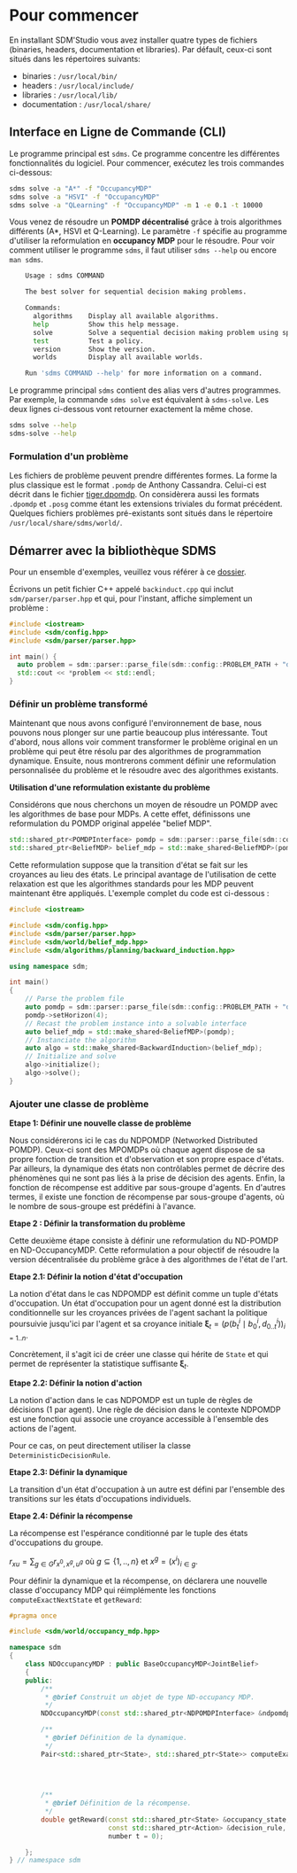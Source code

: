 # Pour commencer 

En installant SDM'Studio vous avez installer quatre types de fichiers (binaries, headers, documentation et libraries). Par défault, ceux-ci sont situés dans les répertoires suivants:
- binaries : `/usr/local/bin/` 
- headers : `/usr/local/include/` 
- libraries : `/usr/local/lib/` 
- documentation : `/usr/local/share/` 

## Interface en Ligne de Commande (CLI)

Le programme principal est ``sdms``. Ce programme concentre les différentes fonctionnalités du logiciel. Pour commencer, exécutez les trois commandes ci-dessous: 

```bash 
sdms solve -a "A*" -f "OccupancyMDP" 
sdms solve -a "HSVI" -f "OccupancyMDP" 
sdms solve -a "QLearning" -f "OccupancyMDP" -m 1 -e 0.1 -t 10000
```

Vous venez de résoudre un **POMDP décentralisé** grâce à trois algorithmes différents (A*, HSVI et Q-Learning). Le paramètre `-f` spécifie au programme d'utiliser la reformulation en **occupancy MDP** pour le résoudre.  Pour voir comment utiliser le programme `sdms`, il faut utiliser ``sdms --help`` ou encore `man sdms`.

```bash
    Usage : sdms COMMAND

    The best solver for sequential decision making problems.

    Commands:
      algorithms	Display all available algorithms.
      help			Show this help message.
      solve			Solve a sequential decision making problem using specified algorithm.
      test			Test a policy.
      version		Show the version.
      worlds		Display all available worlds.

    Run 'sdms COMMAND --help' for more information on a command.
```

Le programme principal `sdms` contient des alias vers d'autres programmes. Par exemple, la commande ``sdms solve`` est équivalent à ``sdms-solve``. Les deux lignes ci-dessous vont retourner exactement la même chose.

```bash
sdms solve --help
sdms-solve --help
```

### Formulation d'un problème 

Les fichiers de problème peuvent prendre différentes formes. La forme la plus classique est le format `.pomdp` de Anthony Cassandra. Celui-ci est décrit dans le fichier [tiger.dpomdp](/tiger.txt). On considèrera aussi les formats `.dpomdp` et `.posg` comme étant les extensions triviales du format précédent. Quelques fichiers problèmes pré-existants sont situés dans le répertoire `/usr/local/share/sdms/world/`. 

## Démarrer avec la bibliothèque SDMS

Pour un ensemble d'exemples, veuillez vous référer à ce [dossier](https://github.com/SDMStudio/sdms/tree/main/src/examples).

Écrivons un petit fichier C++ appelé `backinduct.cpp` qui inclut `sdm/parser/parser.hpp` et qui, pour l'instant, affiche simplement un problème :

```cpp
#include <iostream>
#include <sdm/config.hpp>
#include <sdm/parser/parser.hpp>

int main() {
  auto problem = sdm::parser::parse_file(sdm::config::PROBLEM_PATH + "dpomdp/mabc.dpomdp");
  std::cout << *problem << std::endl;
} 
```

### Définir un problème transformé

Maintenant que nous avons configuré l'environnement de base, nous pouvons nous plonger sur une partie beaucoup plus intéressante. Tout d'abord, nous allons voir comment transformer le problème original en un problème qui peut être résolu par des algorithmes de programmation dynamique. Ensuite, nous montrerons comment définir une reformulation personnalisée du problème et le résoudre avec des algorithmes existants.

**Utilisation d'une reformulation existante du problème**

Considérons que nous cherchons un moyen de résoudre un POMDP avec les algorithmes de base pour MDPs. A cette effet, définissons une reformulation du POMDP original appelée "belief MDP". 

```cpp
std::shared_ptr<POMDPInterface> pomdp = sdm::parser::parse_file(sdm::config::PROBLEM_PATH + "dpomdp/mabc.dpomdp") ;
std::shared_ptr<BeliefMDP> belief_mdp = std::make_shared<BeliefMDP>(pomdp) ;
```

Cette reformulation suppose que la transition d'état se fait sur les croyances au lieu des états. Le principal avantage de l'utilisation de cette relaxation est que les algorithmes standards pour les MDP peuvent maintenant être appliqués. L'exemple complet du code est ci-dessous : 


```cpp
#include <iostream>

#include <sdm/config.hpp>
#include <sdm/parser/parser.hpp>
#include <sdm/world/belief_mdp.hpp>
#include <sdm/algorithms/planning/backward_induction.hpp>

using namespace sdm;

int main()
{
    // Parse the problem file
    auto pomdp = sdm::parser::parse_file(sdm::config::PROBLEM_PATH + "dpomdp/tiger.dpomdp");
    pomdp->setHorizon(4);
    // Recast the problem instance into a solvable interface
    auto belief_mdp = std::make_shared<BeliefMDP>(pomdp);
    // Instanciate the algorithm
    auto algo = std::make_shared<BackwardInduction>(belief_mdp);
    // Initialize and solve
    algo->initialize();
    algo->solve();
} 
```


### Ajouter une classe de problème

<!-- 
**Etape 1: Définir le problème théorique**

Nous considérerons ici l'exemple des MPOMDP hiérarchiques. Ceux-ci sont des MPOMDPs particuliers dans lesquels nous considérons une hiérarchie entre les agents. Formellement, cela se définit par le fait que l'observation de l'agent $i \in \{ 1, .., N\}$ est l'union des observations de ses subordonnés. Récursivement, on a $\hat{o}^i = (o^{i-1}, o^i)$.


**Etape 2: Définir la notion d'état**

La notion d'état dans le cas MPOMDP hiérarchique est la même que dans le cas classique. Il n'y a pas de changements à faire.


**Etape 3: Définir la notion d'action**

La notion d'action dans le cas hiérarchique est la même que dans le cas classique. Il n'y a pas de changements à faire.


**Etape 4: Définir le problème**

Nous pouvons maintenant définir notre problème : le **MPOMDP hierarchique**. Pour être conforme à la plateforme, cette classe devra implémenter les méthodes définies par l'interface `MPOMDPInterface`.

Nous créons donc le fichier `hierarchical_mpomdp.hpp` qui contient la définition de la classe `HierarchicalMPOMDP`. Pour nous simplifier la tâche, nous faisons hériter cette classe `TransformedProblem`. Cela permettra d'automatiser les accesseurs vers les fonctions de base du MPOMDP et, ainsi, nous n'aurons qu'à nous soucier des méthodes qui en sont différentes (`getObservationSpace`, `getReachableObservations` et `getObservationProbability`).

La définition de la classe devrait ressembler à quelquechose comme ça:
```cpp
class HierarchicalMPOMDP : public TransformedMPOMDP
{
public:
    HierarchicalMPOMDP(const std::shared_ptr<MPOMDPInterface> &mpomdp); 
    std::shared_ptr<Space> getObservationSpace(number t) const;
    std::shared_ptr<Space> getObservationSpace(number agent_id, number t) const;
    std::set<std::shared_ptr<Observation>> getReachableObservations(const std::shared_ptr<State> &state, const std::shared_ptr<Action> &action, const std::shared_ptr<State> &next_state, number t) const;
    double getObservationProbability(const std::shared_ptr<State> &state, const std::shared_ptr<Action> &action, const std::shared_ptr<State> &next_state,      const std::shared_ptr<Observation> &observation, number t) const;

};
``` -->


**Etape 1: Définir une nouvelle classe de problème**

Nous considérerons ici le cas du NDPOMDP (Networked Distributed POMDP). Ceux-ci sont des MPOMDPs où chaque agent dispose de sa propre fonction de transition et d'observation et son propre espace d'états. Par ailleurs, la dynamique des états non contrôlables permet de décrire des phénomènes qui ne sont pas liés à la prise de décision des agents. Enfin, la fonction de récompense est additive par sous-groupe d'agents. En d'autres termes, il existe une fonction de récompense par sous-groupe d'agents, où le nombre de sous-groupe est prédéfini à l'avance.  

<!-- Ceux-ci sont des MPOMDPs particuliers dans lesquels nous hiérarchie entre les agents. Formellement, cela se définit par le fait que l'observation de l'agent $i \in \{ 1, .., N\}$ est l'union des observations de ses subordonnés. Récursivement, on a $\hat{o}^i = (o^{i-1}, o^i)$. -->



**Etape 2 : Définir la transformation du problème**

Cette deuxième étape consiste à définir une reformulation du ND-POMDP en ND-OccupancyMDP. Cette reformulation a pour objectif de résoudre la version décentralisée du problème grâce à des algorithmes de l'état de l'art.

**Etape 2.1: Définir la notion d'état d'occupation**

La notion d'état dans le cas NDPOMDP est définit comme un tuple d'états d'occupation. Un état d'occupation pour un agent donné est la distribution conditionnelle sur les croyances privées de l'agent sachant la politique poursuivie jusqu'ici par l'agent et sa croyance initiale $\mathbf{\xi}_t =  \left(p\left( b^i_t \mid b^i_0, d^i_{0..t} \right)\right)_{i=1..n}$.

Concrètement, il s'agit ici de créer une classe qui hérite de `State` et qui permet de représenter la statistique suffisante  $\mathbf{\xi}_t$. 

**Etape 2.2: Définir la notion d'action**

La notion d'action dans le cas NDPOMDP est un tuple de règles de décisions (1 par agent). Une règle de décision dans le contexte NDPOMDP est une fonction qui associe une croyance accessible à l'ensemble des actions de l'agent.

Pour ce cas, on peut directement utiliser la classe `DeterministicDecisionRule`.

**Etape 2.3: Définir la dynamique**

La transition d'un état d'occupation à un autre est défini par l'ensemble des transitions sur les états d'occupations individuels.


**Etape 2.4: Définir la récompense**

La récompense est l'espérance conditionné par le tuple des états d'occupations du groupe.

$r_{xu} = \sum_{g \in G} r_{x^0, x^g, u^g}$ où $g \subseteq \{1,.., n\}$ et $x^g = (x^i)_{i \in g}$.


Pour définir la dynamique et la récompense, on déclarera une nouvelle classe d'occupancy MDP qui réimplémente les fonctions `computeExactNextState` et `getReward`:

```cpp
#pragma once

#include <sdm/world/occupancy_mdp.hpp>

namespace sdm
{
    class NDOccupancyMDP : public BaseOccupancyMDP<JointBelief>
    {
    public:
        /**
         * @brief Construit un objet de type ND-occupancy MDP. 
         */
        NDOccupancyMDP(const std::shared_ptr<NDPOMDPInterface> &ndpomdp, number memory = -1, bool compression = true, bool store_states = true, bool store_actions = true, int batch_size = 0);

        /**
         * @brief Définition de la dynamique.
         */
        Pair<std::shared_ptr<State>, std::shared_ptr<State>> computeExactNextState(const std::shared_ptr<State> &occupancy_state,
                                                                                   const std::shared_ptr<Action> &decision_rule,
                                                                                   const std::shared_ptr<Observation> &observation,
                                                                                   number t = 0);

        /**
         * @brief Définition de la récompense.
         */
        double getReward(const std::shared_ptr<State> &occupancy_state, 
                         const std::shared_ptr<Action> &decision_rule, 
                         number t = 0);

    };
} // namespace sdm
```

<!-- La récompense dans le cas NDPOMDP est le produit des dynamiques de chaque agent. La dynamique d'un agent est une probabilité de distribution sur les états locaux de l'agent étant donné son état local précédent et son action. -->





<!-- **Etape 4: Définir le problème**

Nous pouvons maintenant définir notre problème : le **MPOMDP hierarchique**. Pour être conforme à la plateforme, cette classe devra implémenter les méthodes définies par l'interface `MPOMDPInterface`.

Nous créons donc le fichier `hierarchical_mpomdp.hpp` qui contient la définition de la classe `HierarchicalMPOMDP`. Pour nous simplifier la tâche, nous faisons hériter cette classe `TransformedProblem`. Cela permettra d'automatiser les accesseurs vers les fonctions de base du MPOMDP et, ainsi, nous n'aurons qu'à nous soucier des méthodes qui en sont différentes (`getObservationSpace`, `getReachableObservations` et `getObservationProbability`).

La définition de la classe devrait ressembler à quelquechose comme ça:
```cpp
class HierarchicalMPOMDP : public TransformedMPOMDP
{
public:
    HierarchicalMPOMDP(const std::shared_ptr<MPOMDPInterface> &mpomdp); 
    std::shared_ptr<Space> getObservationSpace(number t) const;
    std::shared_ptr<Space> getObservationSpace(number agent_id, number t) const;
    std::set<std::shared_ptr<Observation>> getReachableObservations(const std::shared_ptr<State> &state, const std::shared_ptr<Action> &action, const std::shared_ptr<State> &next_state, number t) const;
    double getObservationProbability(const std::shared_ptr<State> &state, const std::shared_ptr<Action> &action, const std::shared_ptr<State> &next_state,      const std::shared_ptr<Observation> &observation, number t) const;

};
``` -->

<!-- 
**Etape 3 : Utiliser les propriétés du problème pour optimiser**

**Etape 3.1: Définir la notion d'état d'occupation**

La notion d'état d'occupation dans le cas hiérarchique est la même que dans le cas classique. Il n'y a pas de changements à faire.

**Etape 3.2: Définir la notion d'état**

La notion d'état dans le cas hiérarchique est la même que dans le cas classique. Il n'y a pas de changements à faire.


**Etape 3.2: Définir la notion d'action**

La notion d'action dans le cas hiérarchique est la même que dans le cas classique. Il n'y a pas de changements à faire. -->


<!-- 
## Deploy and run long experiments

Your algorithm is ready to be used. The project can be build correctly using CMake. Your main program seems to do what you want but your computer is too slow to solve such a difficult problem in acceptable time.
The solution is to deploy SDMS on a server. To this purpose, we provide a Dockerfile to easily deploy SDMS on a server and execute the code.

### Procedure

1. Copy the code to the server
2. On the server, go to ``/path/to/sdms``
3. Build the image yourself

```bash
docker build --rm -t sdms:v1.0 .
```

4. Instanciate a container and run your experiment

```bash
docker run -d sdms:v1.0 SMDStudio solve [ARG...]
```

::: warning
The default ``Dockerfile`` build an image containing PyTorch for CPU. You can pass ``LIBTORCH_URL=<path/to/libtorch-xxxxx.zip`` argument to specify a different configuration of PyTorch and use, for instance, pytorch for GPU 10.2.
::: -->
